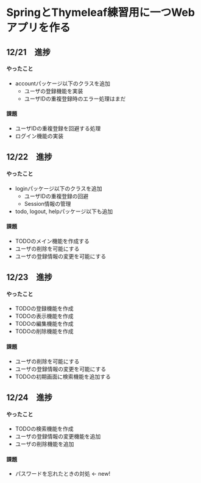 # SpringとThymeleaf練習用に一つWebアプリを作る

## 12/21　進捗
#### やったこと
  - accountパッケージ以下のクラスを追加
    - ユーザの登録機能を実装
    - ユーザIDの重複登録時のエラー処理はまだ 
#### 課題
  - ユーザIDの重複登録を回避する処理
  - ログイン機能の実装

## 12/22　進捗
#### やったこと
  - loginパッケージ以下のクラスを追加
    - ユーザIDの重複登録の回避
    - Session情報の管理
  - todo, logout, helpパッケージ以下も追加
#### 課題
  - TODOのメイン機能を作成する
  - ユーザの削除を可能にする
  - ユーザの登録情報の変更を可能にする
  
## 12/23　進捗
#### やったこと
  - TODOの登録機能を作成
  - TODOの表示機能を作成
  - TODOの編集機能を作成
  - TODOの削除機能を作成
#### 課題
  - ユーザの削除を可能にする
  - ユーザの登録情報の変更を可能にする
  - TODOの初期画面に検索機能を追加する
  
## 12/24　進捗
#### やったこと
  - TODOの検索機能を作成
  - ユーザの登録情報の変更機能を追加
  - ユーザの削除機能を追加
#### 課題
  - パスワードを忘れたときの対処 <- new!